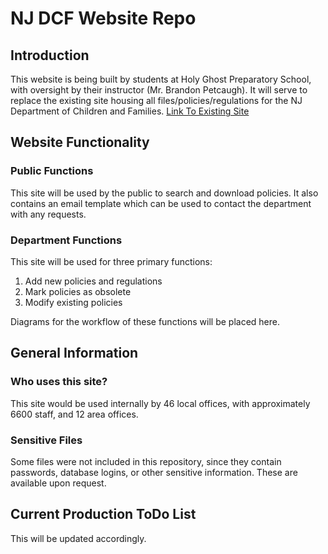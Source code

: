 # NJ DCF Website Repo
## Introduction
This website is being built by students at Holy Ghost Preparatory School, with oversight by their instructor (Mr. Brandon Petcaugh). It will serve to replace the existing site housing all files/policies/regulations for the NJ Department of Children and Families. [Link To Existing Site](https://www.nj.gov/dcf/policy_manuals/toc.shtml) 

## Website Functionality
### Public Functions
This site will be used by the public to search and download policies. It also contains an email template which can be used to contact the department with any requests.

### Department Functions
This site will be used for three primary functions:
1. Add new policies and regulations
2. Mark policies as obsolete
3. Modify existing policies

Diagrams for the workflow of these functions will be placed here.

## General Information
### Who uses this site?
This site would be used internally by 46 local offices, with approximately 6600 staff, and 12 area offices.

### Sensitive Files
Some files were not included in this repository, since they contain passwords, database logins, or other sensitive information. These are available upon request. 

## Current Production ToDo List
This will be updated accordingly.
